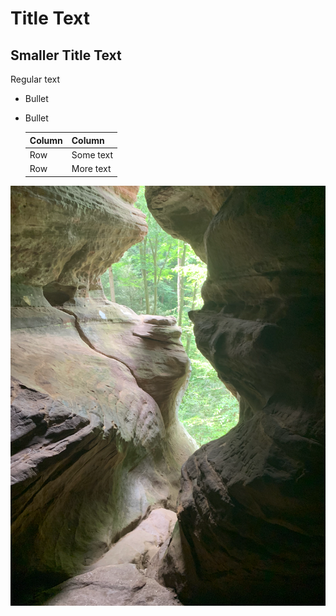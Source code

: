 # Title Text
## Smaller Title Text
Regular text

- Bullet
- Bullet

  | Column | Column     |
  |--------|------------|
  | Row    | Some text  |
  | Row    | More text  |

![Sampel Image](Background.png)
